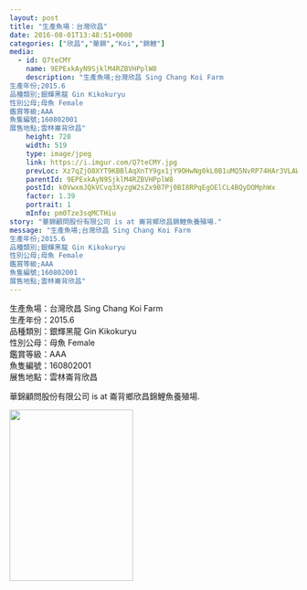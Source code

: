 ```yaml
---
layout: post
title: "生產魚場：台灣欣昌"
date: 2016-08-01T13:48:51+0000
categories: ["欣昌","華錦","Koi","錦鯉"] 
media:
  - id: Q7teCMY
    name: 9EPExkAyN9SjklM4RZBVHPplW8
    description: "生產魚場;台灣欣昌 Sing Chang Koi Farm
生產年份;2015.6
品種類別;銀輝黑龍 Gin Kikokuryu
性別公母;母魚 Female
鑑賞等級;AAA
魚隻編號;160802001
展售地點;雲林崙背欣昌"   
    height: 720
    width: 519
    type: image/jpeg
    link: https://i.imgur.com/Q7teCMY.jpg
    prevLoc: Xz7qZjO8XYT9KBBlAqXnTY9gx1jY9OHwNg0kL0B1uMQ5NvRP74HAr3VLAWAvILn2mlOQzyIRo7A4P193U3MEQppoxLS5J88OyA93TA1YrzXRNZHY0rkQjG28sAzLNGPx69fRP5GpgZnNSY90lZoVQwSjnRQoANg3TYVJm8ggRxfNMrx6J00wSgv7pGg7kzS1GGG3vM47sXEn66klRkFln4QvgE00c5LgwVvg34s5G5MAPmNlhxpVqPQV1AFzmYgZJBvq
    parentId: 9EPExkAyN9SjklM4RZBVHPplW8
    postId: k0VwxmJQkVCvq3XyzgW2sZx9B7Pj0BI8RPqEgOElCL4BQyDOMphWx
    factor: 1.39
    portrait: 1
    mInfo: pm0Tze3sqMCTHiu
story: "華錦顧問股份有限公司 is at 崙背鄉欣昌錦鯉魚養殖場."  
message: "生產魚場;台灣欣昌 Sing Chang Koi Farm  
生產年份;2015.6  
品種類別;銀輝黑龍 Gin Kikokuryu  
性別公母;母魚 Female  
鑑賞等級;AAA  
魚隻編號;160802001  
展售地點;雲林崙背欣昌"
---
```


生產魚場：台灣欣昌 Sing Chang Koi Farm  
生產年份：2015.6  
品種類別：銀輝黑龍 Gin Kikokuryu  
性別公母：母魚 Female  
鑑賞等級：AAA  
魚隻編號：160802001  
展售地點：雲林崙背欣昌


[//]: #story:
華錦顧問股份有限公司 is at 崙背鄉欣昌錦鯉魚養殖場.


[//]: #media:  
<a href="https://i.imgur.com/Q7teCMY.jpg"><img src="https://i.imgur.com/Q7teCMY.jpg" height="300" width="216" /></a>
